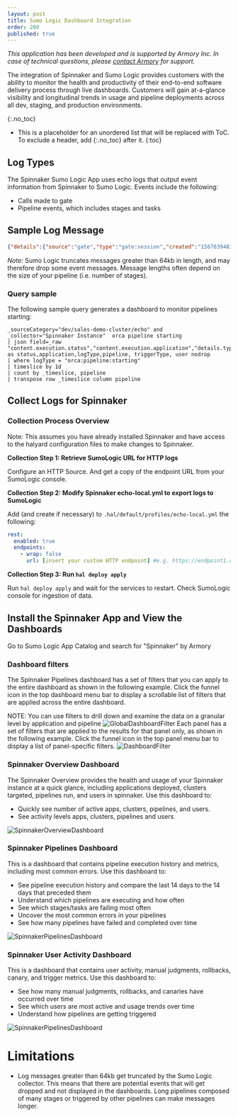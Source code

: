 ```yaml
---
layout: post
title: Sumo Logic Dashboard Integration
order: 200
published: true
---
```


*This application has been developed and is supported by Armory Inc. In case of technical questions, please [contact Armory](https://armory.io/contact) for support.*

The integration of Spinnaker and Sumo Logic provides customers with the ability to monitor the health and productivity of their end-to-end software delivery process through live dashboards. Customers will gain at-a-glance visibility and longitudinal trends in usage and pipeline deployments across all dev, staging, and production environments.

{:.no_toc}
* This is a placeholder for an unordered list that will be replaced with ToC. To exclude a header, add {:.no_toc} after it.
{:toc}

## Log Types
The Spinnaker Sumo Logic App uses echo logs that output event information from Spinnaker to Sumo Logic. Events include the following:
* Calls made to gate
* Pipeline events, which includes stages and tasks

## Sample Log Message
```json
{"details":{"source":"gate","type":"gate:session","created":"1567639483521","organization":null,"project":null,"application":null,"_content_id":null,"attributes":null,"requestHeaders":{}},"content":{"headers":{"x-request-id":"50cc1dcafa77a7fcf85612678cca01a6","sec-fetch-mode":"cors","referer":"https://spinnaker.se.armory.io/","sec-fetch-site":"same-site","x-forwarded-proto":"https","accept-language":"en-...
```
*Note:* Sumo Logic truncates messages greater than 64kb in length, and may therefore drop some event messages. Message lengths often depend on the size of your pipeline (i.e. number of stages).

### Query sample

The following sample query generates a dashboard to monitor pipelines starting:  
```
_sourceCategory="dev/sales-demo-cluster/echo" and _collector="Spinnaker Instance"  orca pipeline starting
| json field=_raw "content.execution.status","content.execution.application","details.type","content.execution.name","content.execution.trigger.type","content.execution.authentication.user" as status,application,logType,pipeline, triggerType, user nodrop
| where logType = "orca:pipeline:starting"
| timeslice by 1d
| count by _timeslice, pipeline
| transpose row _timeslice column pipeline
```

## Collect Logs for Spinnaker

### Collection Process Overview
Note: This assumes you have already installed Spinnaker and have access to the halyard configuration files  to make changes to Spinnaker.

**Collection Step 1: Retrieve SumoLogic URL for HTTP logs**

Configure an HTTP Source. And get a copy of the endpoint URL from your SumoLogic console.

**Collection Step 2: Modify Spinnaker echo-local.yml to export logs to SumoLogic**

Add (and create if necessary) to `.hal/default/profiles/echo-local.yml` the following:
```yaml
rest:
  enabled: true
  endpoints:
    - wrap: false
      url: [insert your custom HTTP endpoint] #e.g. https://endpoint1.collection.us1.sumologic.com/...
```
**Collection Step 3: Run `hal deploy apply`**

Run `hal deploy apply` and wait for the services to restart.  Check SumoLogic console for ingestion of data.

## Install the Spinnaker App and View the Dashboards
Go to Sumo Logic App Catalog and search for "Spinnaker" by Armory

### Dashboard filters  
The Spinnaker Pipelines dashboard has a set of filters that you can apply to the entire dashboard as shown in the following example. Click the funnel icon in the top dashboard menu bar to display a scrollable list of filters that are applied across the entire dashboard.

NOTE: You can use filters to drill down and examine the data on a granular level by application and pipeline
![GlobalDashboardFilter](/assets/images/sumologic-dashboard-filter.png)
Each panel has a set of filters that are applied to the results for that panel only, as shown in the following example. Click the funnel icon in the top panel menu bar to display a list of panel-specific filters.
![DashboardFilter](/assets/images/sumologic-dashboard-filter2.png)

### Spinnaker Overview Dashboard
The Spinnaker Overview provides the health and usage of your Spinnaker instance at a quick glance, including applications deployed, clusters targeted, pipelines run, and users in spinnaker.
Use this dashboard to:
* Quickly see number of active apps, clusters, pipelines, and users.
* See activity levels apps, clusters, pipelines and users

![SpinnakerOverviewDashboard](/assets/images/sumologic-dashboard-overview.png)

### Spinnaker Pipelines Dashboard
This is a dashboard that contains pipeline execution history and metrics, including most common errors.
Use this dashboard to:
* See pipeline execution history and compare the last 14 days to the 14 days that preceded them
* Understand which pipelines are executing and how often
* See which stages/tasks are failing most often
* Uncover the most common errors in your pipelines
* See how many pipelines have failed and completed over time

![SpinnakerPipelinesDashboard](/assets/images/sumologic-dashboard-pipelines.png)

### Spinnaker User Activity Dashboard
This is a dashboard that contains user activity, manual judgments, rollbacks, canary, and trigger metrics.
Use this dashboard to:
* See how many manual judgments, rollbacks, and canaries have occurred over time
* See which users are most active and usage trends over time
* Understand how pipelines are getting triggered

![SpinnakerPipelinesDashboard](/assets/images/sumologic-dashboard-useractivity.png)

# Limitations

* Log messages greater than 64kb get truncated by the Sumo Logic collector.  This means that there are potential events that will get dropped and not displayed in the dashboards.  Long pipelines composed of many stages or triggered by other pipelines can make messages longer.
